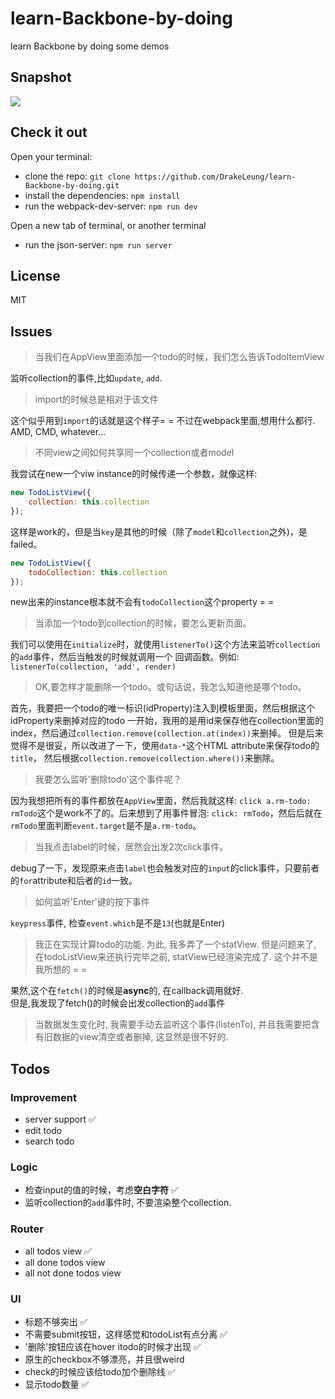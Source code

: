 # learn-Backbone-by-doing
learn Backbone by doing some demos

## Snapshot
![](http://ww3.sinaimg.cn/large/7f85b91egw1evh72rqwizj20eu0a7js5.jpg)

## Check it out
Open your terminal: 

- clone the repo: `git clone https://github.com/DrakeLeung/learn-Backbone-by-doing.git`
- install the dependencies: `npm install`
- run the webpack-dev-server: `npm run dev`

Open a new tab of terminal, or another terminal

- run the json-server: `npm run server`

## License
MIT

## Issues

> 当我们在AppView里面添加一个todo的时候，我们怎么告诉TodoItemView

监听collection的事件,比如`update`, `add`.

> import的时候总是相对于该文件

这个似乎用到`import`的话就是这个样子= = 不过在webpack里面,想用什么都行. AMD, CMD, whatever...

> 不同view之间如何共享同一个collection或者model

我尝试在new一个viw instance的时候传递一个参数，就像这样:

```javascript
new TodoListView({
	collection: this.collection
});
```
这样是work的，但是当`key`是其他的时候（除了`model`和`collection`之外)，是failed。

```javascript
new TodoListView({
	todoCollection: this.collection
});
```

new出来的instance根本就不会有`todoCollection`这个property = =

> 当添加一个todo到collection的时候，要怎么更新页面。

我们可以使用在`initialize`时，就使用`listenerTo()`这个方法来监听`collection`的`add`事件，然后当触发的时候就调用一个
回调函数。例如: `listenerTo(collection, 'add', render)`

> OK,要怎样才能删除一个todo。或句话说，我怎么知道他是哪个todo。

首先，我要把一个todo的唯一标识(idProperty)注入到模板里面，然后根据这个idProperty来删掉对应的todo
一开始，我用的是用id来保存他在collection里面的index，然后通过`collection.remove(collection.at(index))`来删掉。
但是后来觉得不是很妥，所以改进了一下，使用`data-*`这个HTML attribute来保存todo的`title`，
然后根据`collection.remove(collection.where())`来删除。

> 我要怎么监听'删除todo'这个事件呢？

因为我想把所有的事件都放在`AppView`里面，然后我就这样: `click a.rm-todo: rmTodo`这个是work不了的。后来想到了用事件冒泡:
`click: rmTodo`，然后后就在`rmTodo`里面判断`event.target`是不是`a.rm-todo`。

> 当我点击label的时候，居然会出发2次click事件。

debug了一下，发现原来点击`label`也会触发对应的`input`的click事件，只要前者的`for`attribute和后者的`id`一致。

> 如何监听'Enter'键的按下事件

`keypress`事件, 检查`event.which`是不是`13`(也就是Enter)

> 我正在实现计算todo的功能. 为此, 我多弄了一个statView. 但是问题来了, 在todoListView来还执行完毕之前, statView已经渲染完成了.
这个并不是我所想的 = =

果然,这个在`fetch()`的时候是**async**的, 在callback调用就好.  
但是,我发现了fetch()的时候会出发collection的`add`事件

> 当数据发生变化时, 我需要手动去监听这个事件(listenTo), 并且我需要把含有旧数据的view清空或者删掉, 这显然是很不好的.

## Todos
### Improvement
- server support  :white_check_mark:
- edit todo
- search todo

### Logic 
- 检查input的值的时候，考虑**空白字符** :white_check_mark:
- 监听collection的`add`事件时, 不要渲染整个collection.

### Router
- all todos view  :white_check_mark:
- all done todos view
- all not done todos view

### UI
- 标题不够突出 :white_check_mark:
- 不需要submit按钮，这样感觉和todoList有点分离 :white_check_mark:
- '删除'按钮应该在hover itodo的时候才出现 :white_check_mark:
- 原生的checkbox不够漂亮，并且很weird 
- check的时候应该给todo加个删除线 :white_check_mark:
- 显示todo数量 :white_check_mark:


